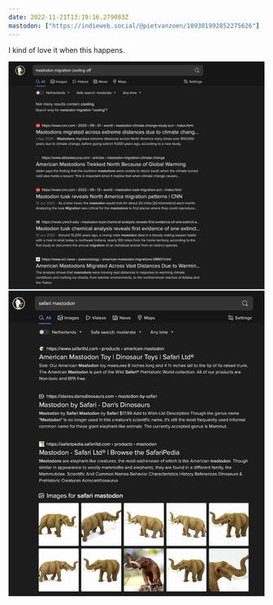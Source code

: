 ```yaml
---
date: 2022-11-21T13:19:16.279083Z
mastodon: ["https://indieweb.social/@pietvanzoen/109381992852275626"]
---
```

I kind of love it when this happens. 

![Screenshot of results from DuckDuckGo for 'mastodon migration cooling off'. Results include 'Mastodons migrated across extreme distances due to climate change', 'American Mastodons Trekked North Because of Global Warming'](/media/Screenshot+2022-11-07+at+12.17.19.png)
![Screenshot of results from DuckDuckGo for 'mastodon safari'. Results include 'American Mastodon Toy', 'Mastodon by Safari'](/media/Screenshot+2022-11-08+at+09.32.22.png)

